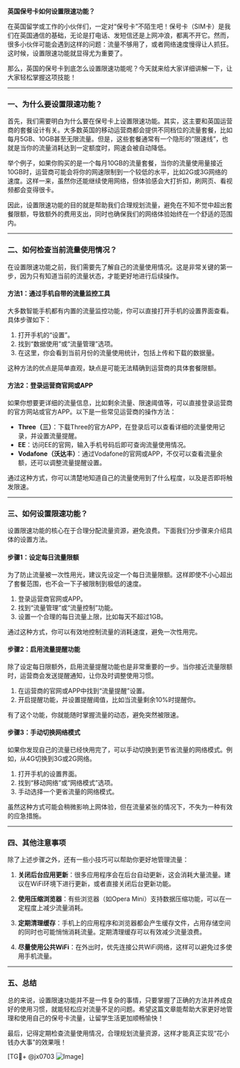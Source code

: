 **英国保号卡如何设置限速功能？**

在英国留学或工作的小伙伴们，一定对“保号卡”不陌生吧！保号卡（SIM卡）是我们在英国通信的基础，无论是打电话、发短信还是上网冲浪，都离不开它。然而，很多小伙伴可能会遇到这样的问题：流量不够用了，或者网络速度慢得让人抓狂。这时候，设置限速功能就显得尤为重要了。

那么，英国的保号卡到底怎么设置限速功能呢？今天就来给大家详细讲解一下，让大家轻松掌握这项技能！

---

### 一、为什么要设置限速功能？

首先，我们需要明白为什么要在保号卡上设置限速功能。其实，这主要和英国运营商的套餐设计有关。大多数英国的移动运营商都会提供不同档位的流量套餐，比如每月5GB、10GB甚至无限流量。但是，这些套餐通常有一个隐形的“限速线”，也就是当你的流量消耗达到一定额度时，网速会被自动降低。

举个例子，如果你购买的是一个每月10GB的流量套餐，当你的流量使用量接近10GB时，运营商可能会将你的网速限制到一个较低的水平，比如2G或3G网络的速度。这样一来，虽然你还能继续使用网络，但体验感会大打折扣，刷网页、看视频都会变得很卡。

因此，设置限速功能的目的就是帮助我们合理规划流量，避免在不知不觉中超出套餐限额，导致额外的费用支出，同时也确保我们的网络体验始终在一个舒适的范围内。

---

### 二、如何检查当前流量使用情况？

在设置限速功能之前，我们需要先了解自己的流量使用情况。这是非常关键的第一步，因为只有知道当前的流量状态，才能更好地进行后续操作。

#### 方法1：通过手机自带的流量监控工具

大多数智能手机都有内置的流量监控功能，你可以直接打开手机的设置界面查看。具体步骤如下：

1. 打开手机的“设置”。
2. 找到“数据使用”或“流量管理”选项。
3. 在这里，你会看到当前月份的流量使用统计，包括上传和下载的数据量。

这种方法的优点是简单直观，缺点是可能无法精确到运营商的具体套餐限额。

#### 方法2：登录运营商官网或APP

如果你想要更详细的流量信息，比如剩余流量、限速阈值等，可以直接登录运营商的官方网站或官方APP。以下是一些常见运营商的操作方法：

- **Three（三）**：下载Three的官方APP，在登录后可以查看详细的流量使用记录，并设置流量提醒。
- **EE**：访问EE的官网，输入手机号码后即可查询流量使用情况。
- **Vodafone（沃达丰）**：通过Vodafone的官网或APP，不仅可以查看流量余额，还可以调整流量提醒设置。

通过这种方式，你可以清楚地知道自己的流量使用到了什么程度，以及是否即将触发限速。

---

### 三、如何设置限速功能？

设置限速功能的核心在于合理分配流量资源，避免浪费。下面我们分步骤来介绍具体的设置方法。

#### 步骤1：设定每日流量限额

为了防止流量被一次性用光，建议先设定一个每日流量限额。这样即使不小心超出了套餐范围，也不会一下子被限制到极低的速度。

1. 登录运营商官网或APP。
2. 找到“流量管理”或“流量控制”功能。
3. 设置一个合理的每日流量上限，比如每天不超过1GB。

通过这种方式，你可以有效地控制流量的消耗速度，避免一次性用完。

#### 步骤2：启用流量提醒功能

除了设定每日限额外，启用流量提醒功能也是非常重要的一步。当你接近流量限额时，运营商会发送提醒通知，让你及时调整使用习惯。

1. 在运营商的官网或APP中找到“流量提醒”设置。
2. 开启提醒功能，并设置提醒阈值，比如当流量剩余10%时提醒你。

有了这个功能，你就能随时掌握流量的动态，避免突然被限速。

#### 步骤3：手动切换网络模式

如果你发现自己的流量已经快用完了，可以手动切换到更节省流量的网络模式。例如，从4G切换到3G或2G网络。

1. 打开手机的设置界面。
2. 找到“移动网络”或“网络模式”选项。
3. 手动选择一个更省流量的网络模式。

虽然这种方式可能会稍微影响上网体验，但在流量紧张的情况下，不失为一种有效的应急措施。

---

### 四、其他注意事项

除了上述步骤之外，还有一些小技巧可以帮助你更好地管理流量：

1. **关闭后台应用更新**：很多应用程序会在后台自动更新，这会消耗大量流量。建议在WiFi环境下进行更新，或者直接关闭后台更新功能。
   
2. **使用压缩浏览器**：有些浏览器（如Opera Mini）支持数据压缩功能，可以在一定程度上减少流量消耗。

3. **定期清理缓存**：手机上的应用程序和浏览器都会产生缓存文件，占用存储空间的同时也可能悄悄消耗流量。定期清理缓存可以有效减少流量浪费。

4. **尽量使用公共WiFi**：在外出时，优先连接公共WiFi网络，这样可以避免过多使用手机流量。

---

### 五、总结

总的来说，设置限速功能并不是一件复杂的事情，只要掌握了正确的方法并养成良好的使用习惯，就能轻松应对流量不足的问题。希望这篇文章能帮助大家更好地管理和使用自己的保号卡流量，让留学生活更加顺畅愉快！

最后，记得定期检查流量使用情况，合理规划流量资源，这样才能真正实现“花小钱办大事”的效果哦！

[TG💪+ @jx0703 ![Image](https://github.com/user-attachments/assets/dbca1d08-cadb-493c-b0ec-ad6f7a83f270)]